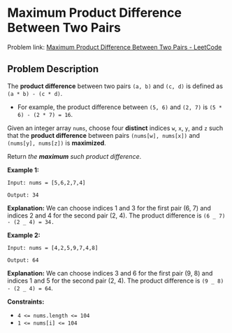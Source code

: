 # Maximum Product Difference Between Two Pairs

Problem link: [Maximum Product Difference Between Two Pairs - LeetCode](https://leetcode.com/problems/maximum-product-difference-between-two-pairs/description/)

## Problem Description

The **product difference** between two pairs `(a, b)` and `(c, d)` is defined as `(a * b) - (c * d)`.

- For example, the product difference between `(5, 6)` and `(2, 7)` is `(5 * 6) - (2 * 7) = 16`.

Given an integer array `nums`, choose four **distinct** indices `w`, `x`, `y`, and `z` such that the **product difference** between pairs `(nums[w], nums[x])` and `(nums[y], nums[z])` is **maximized**.

Return _the **maximum** such product difference_.

**Example 1:**

`Input: nums = [5,6,2,7,4]`

`Output: 34`

**Explanation:** We can choose indices 1 and 3 for the first pair (6, 7) and indices 2 and 4 for the second pair (2, 4).
The product difference is `(6 _ 7) - (2 _ 4) = 34.`

**Example 2:**

`Input: nums = [4,2,5,9,7,4,8]`

`Output: 64`

**Explanation:** We can choose indices 3 and 6 for the first pair (9, 8) and indices 1 and 5 for the second pair (2, 4).
The product difference is `(9 _ 8) - (2 _ 4) = 64`.

**Constraints:**

- `4 <= nums.length <= 104`
- `1 <= nums[i] <= 104`
